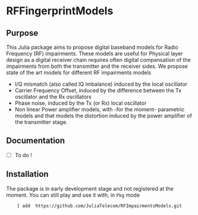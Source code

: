 # RFFingerprintModels

## Purpose 

This Julia package aims to propose digital baseband models for Radio Frequency (RF) impairments. These models are useful for Physical layer design  as a digital receiver chain requires often digital compensation of the impairments from both the transmitter and the receiver sides.
We propose state of the art models for different RF impairments models 
- I/Q mismatch (also called IQ imbalance) induced by the local oscillator 
- Carrier Frequency Offset, induced by the difference between the Tx oscillator and the Rx oscillators 
- Phase noise, induced by the Tx (or Rx) local oscillator
- Non linear Power amplifier models, with -for the moment- parametric models and that models the distortion induced by the power amplifier of the transmitter stage. 


## Documentation 

- [ ] To do ! 


## Installation 

The package is in early development stage and not registered at the moment. You can still play and use it with, in `Pkg` mode 



        ] add  https://github.com/JuliaTelecom/RFImpairmentsModels.git
